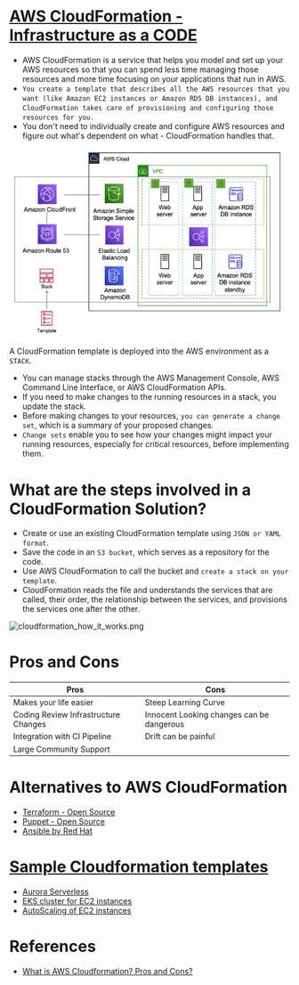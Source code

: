 
# [AWS CloudFormation - Infrastructure as a CODE](https://aws.amazon.com/cloudformation/)
- AWS CloudFormation is a service that helps you model and set up your AWS resources so that you can spend less time managing those resources and more time focusing on your applications that run in AWS.
- `You create a template that describes all the AWS resources that you want (like Amazon EC2 instances or Amazon RDS DB instances), and CloudFormation takes care of provisioning and configuring those resources for you.`
- You don't need to individually create and configure AWS resources and figure out what's dependent on what - CloudFormation handles that.

![img.png](../../assests/aws_cloudformation.png)

A CloudFormation template is deployed into the AWS environment as a `STACK`. 
- You can manage stacks through the AWS Management Console, AWS Command Line Interface, or AWS CloudFormation APIs. 
- If you need to make changes to the running resources in a stack, you update the stack. 
- Before making changes to your resources, `you can generate a change set`, which is a summary of your proposed changes. 
- `Change sets` enable you to see how your changes might impact your running resources, especially for critical resources, before implementing them.

# What are the steps involved in a CloudFormation Solution?
- Create or use an existing CloudFormation template using `JSON or YAML format`.
- Save the code in an `S3 bucket`, which serves as a repository for the code.
- Use AWS CloudFormation to call the bucket and `create a stack on your template`.
- CloudFormation reads the file and understands the services that are called, their order, the relationship between the services, and provisions the services one after the other.

![cloudformation_how_it_works.png](https://d1.awsstatic.com/Products/product-name/diagrams/product-page-diagram_CloudFormation.ad3a4c93b4fdd3366da3da0de4fb084d89a5d761.png)

# Pros and Cons

| Pros                                 | Cons                                      |
|--------------------------------------|-------------------------------------------|
| Makes your life easier               | Steep Learning Curve                      |
| Coding Review Infrastructure Changes | Innocent Looking changes can be dangerous |
| Integration with CI Pipeline         | Drift can be painful                      |
| Large Community Support              |                                           |

# Alternatives to AWS CloudFormation
- [Terraform - Open Source](https://www.terraform.io/)
- [Puppet - Open Source](https://puppet.com/)
- [Ansible by Red Hat](https://www.ansible.com/)

# [Sample Cloudformation templates](https://github.com/awslabs/aws-cloudformation-templates)
- [Aurora Serverless](templates/aurora_serverless.yml)
- [EKS cluster for EC2 instances](templates/EKS_ECS.yml)
- [AutoScaling of EC2 instances](templates/Auto_Scaling_Group.yml)

# References
- [What is AWS Cloudformation? Pros and Cons?](https://www.youtube.com/watch?v=0Sh9OySCyb4)